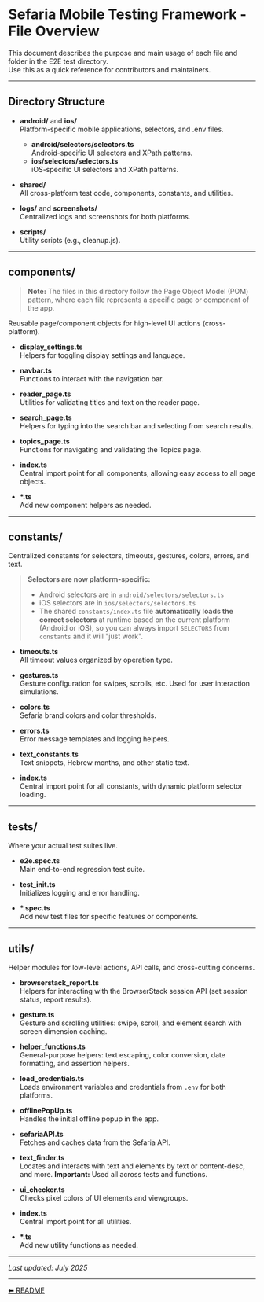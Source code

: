 # Sefaria Mobile Testing Framework - File Overview

This document describes the purpose and main usage of each file and folder in the E2E test directory.  
Use this as a quick reference for contributors and maintainers.

---

## Directory Structure

- **android/** and **ios/**  
  Platform-specific mobile applications, selectors, and .env files.
  - **android/selectors/selectors.ts**  
    Android-specific UI selectors and XPath patterns.
  - **ios/selectors/selectors.ts**  
    iOS-specific UI selectors and XPath patterns.

- **shared/**  
  All cross-platform test code, components, constants, and utilities.

- **logs/** and **screenshots/**  
  Centralized logs and screenshots for both platforms.

- **scripts/**  
  Utility scripts (e.g., cleanup.js).

---

## components/

> **Note:** The files in this directory follow the Page Object Model (POM) pattern, where each file represents a specific page or component of the app.

Reusable page/component objects for high-level UI actions (cross-platform).

- **display_settings.ts**  
  Helpers for toggling display settings and language.

- **navbar.ts**  
  Functions to interact with the navigation bar.

- **reader_page.ts**  
  Utilities for validating titles and text on the reader page.

- **search_page.ts**  
  Helpers for typing into the search bar and selecting from search results.

- **topics_page.ts**  
  Functions for navigating and validating the Topics page.

- **index.ts**  
  Central import point for all components, allowing easy access to all page objects.

- **\*.ts**  
  Add new component helpers as needed.

---

## constants/

Centralized constants for selectors, timeouts, gestures, colors, errors, and text.

> **Selectors are now platform-specific:**  
> - Android selectors are in `android/selectors/selectors.ts`  
> - iOS selectors are in `ios/selectors/selectors.ts`  
> - The shared `constants/index.ts` file **automatically loads the correct selectors** at runtime based on the current platform (Android or iOS), so you can always import `SELECTORS` from `constants` and it will "just work".

- **timeouts.ts**  
  All timeout values organized by operation type.

- **gestures.ts**  
  Gesture configuration for swipes, scrolls, etc. Used for user interaction simulations.

- **colors.ts**  
  Sefaria brand colors and color thresholds.

- **errors.ts**  
  Error message templates and logging helpers.

- **text_constants.ts**  
  Text snippets, Hebrew months, and other static text.

- **index.ts**  
  Central import point for all constants, with dynamic platform selector loading.

---

## tests/

Where your actual test suites live.

- **e2e.spec.ts**  
  Main end-to-end regression test suite.

- **test_init.ts**  
  Initializes logging and error handling.

- **\*.spec.ts**  
  Add new test files for specific features or components.

---

## utils/

Helper modules for low-level actions, API calls, and cross-cutting concerns.

- **browserstack_report.ts**  
  Helpers for interacting with the BrowserStack session API (set session status, report results).

- **gesture.ts**  
  Gesture and scrolling utilities: swipe, scroll, and element search with screen dimension caching.

- **helper_functions.ts**  
  General-purpose helpers: text escaping, color conversion, date formatting, and assertion helpers.

- **load_credentials.ts**  
  Loads environment variables and credentials from `.env` for both platforms.

- **offlinePopUp.ts**  
  Handles the initial offline popup in the app.

- **sefariaAPI.ts**  
  Fetches and caches data from the Sefaria API.

- **text_finder.ts**  
  Locates and interacts with text and elements by text or content-desc, and more. **Important:** Used all across tests and functions.

- **ui_checker.ts**  
  Checks pixel colors of UI elements and viewgroups.

- **index.ts**  
  Central import point for all utilities.

- **\*.ts**  
  Add new utility functions as needed.

---

_Last updated: July 2025_

---

[⬅ README](./README.md)